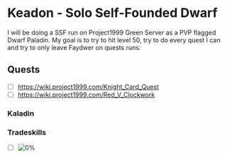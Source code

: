 # Keadon - Solo Self-Founded Dwarf

I will be doing a SSF run on Project1999 Green Server as a PVP flagged Dwarf Paladin. My goal is to try to hit level 50, try to do every quest I can and try to only leave Faydwer on quests runs.

## Quests

- [ ] https://wiki.project1999.com/Knight_Card_Quest
- [ ] https://wiki.project1999.com/Red_V_Clockwork

### Kaladin

### Tradeskills

- [ ] ![0%](https://progress-bar.dev/0/?scale=100&)

